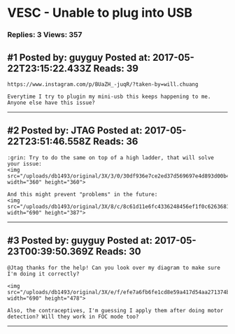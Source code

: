 # VESC - Unable to plug into USB

### Replies: 3 Views: 357

## \#1 Posted by: guyguy Posted at: 2017-05-22T23:15:22.433Z Reads: 39

```
https://www.instagram.com/p/BUaZH_-juqR/?taken-by=will.chuang

Everytime I try to plugin my mini-usb this keeps happening to me. Anyone else have this issue?
```

---
## \#2 Posted by: JTAG Posted at: 2017-05-22T23:51:46.558Z Reads: 36

```
:grin: Try to do the same on top of a high ladder, that will solve your issue:
<img src="/uploads/db1493/original/3X/3/0/30df936e7ce2ed37d569697e4d893d00b4df5dac.jpg" width="360" height="360">

And this might prevent "problems" in the future:
<img src="/uploads/db1493/original/3X/8/c/8c61d11e6fc4336248456ef1f0c626368160abf8.jpg" width="690" height="387">
```

---
## \#3 Posted by: guyguy Posted at: 2017-05-23T00:39:50.369Z Reads: 30

```
@Jtag thanks for the help! Can you look over my diagram to make sure I'm doing it correctly? 

<img src="/uploads/db1493/original/3X/e/f/efe7a6fb6fe1cd8e59a417d54aa271374b047d0b.png" width="690" height="478">

Also, the contraceptives, I'm guessing I apply them after doing motor detection? Will they work in FOC mode too?
```

---
